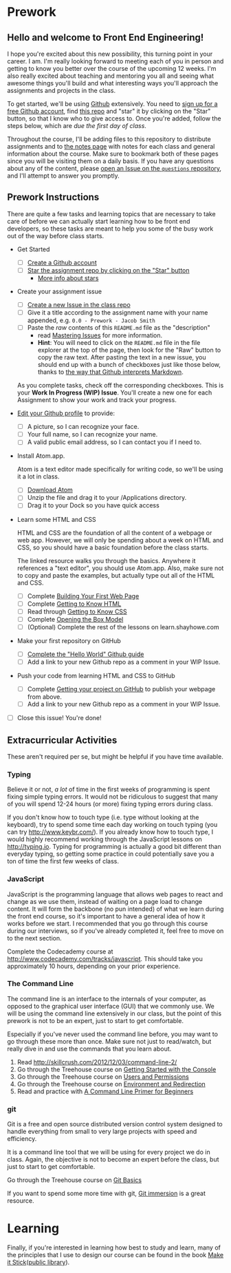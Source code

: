 # Prework

## Hello and welcome to Front End Engineering!

I hope you're excited about this new possibility, this turning point in your career. I am. I'm really looking forward to meeting each of you in person and getting to know you better over the course of the upcoming 12 weeks. I'm also really excited about teaching and mentoring you all and seeing what awesome things you'll build and what interesting ways you'll approach the assignments and projects in the class.

To get started, we'll be using [Github](http://github.com) extensively. You need to [sign up for a free Github account](http://github.com/signup), find [this repo](https://github.com/TIY-GVL-FEE-2015-August/assignments) and "star" it by clicking on the "Star" button, so that I know who to give access to. Once you're added, follow the steps below, which are _due the first day of class_.

Throughout the course, I'll be adding files to this repository to distribute assignments and to [the notes page](http://jacobthemyth.gitbooks.io/tiy-gvl-fee-2015-august/content/) with notes for each class and general information about the course. Make sure to bookmark both of these pages since you will be visiting them on a daily basis. If you have any questions about any of the content, please [open an Issue on the `questions` repository](https://github.com/TIY-GVL-FEE-2015-August/questions/issues), and I'll attempt to answer you promptly.

## Prework Instructions

There are quite a few tasks and learning topics that are necessary to take care of before we can actually start learning how to be front end developers, so these tasks are meant to help you some of the busy work out of the way before class starts.


* Get Started
    * [ ] [Create a Github account](https://github.com/signup)
    * [ ] [Star the assignment repo by clicking on the "Star" button](https://github.com/TIY-GVL-FEE-2015-August/assignments)  
      - [More info about stars](https://help.github.com/articles/about-stars)

* Create your assignment issue
    * [ ] [Create a new Issue in the class repo](https://github.com/TIY-GVL-FEE-2015-August/assignments/issues)
    * [ ] Give it a title according to the assignment name with your name appended, e.g. `0.0 - Prework - Jacob Smith`
    * [ ] Paste the _raw_ contents of this `README.md` file as the "description"
      - read [Mastering Issues](https://guides.github.com/features/issues/) for more information.
      - **Hint**: You will need to click on the `README.md` file in the file explorer at the top of the page, then look for the "Raw" button to copy the raw text. After pasting the text in a new issue, you should end up with a bunch of checkboxes just like those below, thanks to [the way that Github interprets Markdown](https://guides.github.com/features/mastering-markdown/).

    As you complete tasks, check off the corresponding checkboxes. This is your **Work In Progress (WIP) Issue**. You'll create a new one for each Assignment to show your work and track your progress.

* [Edit your Github profile](https://github.com/settings/profile) to provide:
    * [ ] A picture, so I can recognize your face.
    * [ ] Your full name, so I can recognize your name.
    * [ ] A valid public email address, so I can contact you if I need to.

* Install Atom.app.

  Atom is a text editor made specifically for writing code, so we'll be using it a lot in class.

  * [ ] [Download Atom](https://atom.io/download/mac)
  * [ ] Unzip the file and drag it to your /Applications directory.
  * [ ] Drag it to your Dock so you have quick access

* Learn some HTML and CSS

  HTML and CSS are the foundation of all the content of a webpage or web app.  However, we will only be spending about a week on HTML and CSS, so you should have a basic foundation before the class starts.

  The linked resource walks you through the basics. Anywhere it references a "text editor", you should use Atom.app. Also, make sure not to copy and paste the examples, but actually type out all of the HTML and CSS.

  * [ ] Complete [Building Your First Web Page](http://learn.shayhowe.com/html-css/building-your-first-web-page/)
  * [ ] Complete [Getting to Know HTML](http://learn.shayhowe.com/html-css/getting-to-know-html/)
  * [ ] Read through [Getting to Know CSS](http://learn.shayhowe.com/html-css/getting-to-know-css/)
  * [ ] Complete [Opening the Box Model](http://learn.shayhowe.com/html-css/opening-the-box-model/)
  * [ ] (Optional) Complete the rest of the lessons on learn.shayhowe.com

* Make your first repository on GitHub
  * [ ] [Complete the "Hello World" Github guide](https://guides.github.com/activities/hello-world/)
  * [ ] Add a link to your new Github repo as a comment in your WIP Issue.

* Push your code from learning HTML and CSS to GitHub
  * [ ] Complete [Getting your project on GitHub](https://guides.github.com/introduction/getting-your-project-on-github/) to publish your webpage from above.
  * [ ] Add a link to your new Github repo as a comment in your WIP Issue.

* [ ] Close this issue! You're done!

## Extracurricular Activities

These aren't required per se, but might be helpful if you have time available.

### Typing

Believe it or not, *a lot* of time in the first weeks of programming is spent fixing simple typing errors. It would not be ridiculous to suggest that many of you will spend 12-24 hours (or more) fixing typing errors during class.

If you don't know how to touch type (i.e. type without looking at the keyboard), try to spend some time each day working on touch typing (you can try http://www.keybr.com/). If you already know how to touch type, I would highly recommend working through the JavaScript lessons on http://typing.io. Typing for programming is actually a good bit different than everyday typing, so getting some practice in could potentially save you a ton of time the first few weeks of class.

### JavaScript

JavaScript is the programming language that allows web pages to react and change as we use them, instead of waiting on a page load to change content. It will form the backbone (no pun intended) of what we learn during the front end course, so it's important to have a general idea of how it works before we start. I recommended that you go through this course during our interviews, so if you've already completed it, feel free to move on to the next section.

Complete the Codecademy course at http://www.codecademy.com/tracks/javascript. This should take you approximately 10 hours, depending on your prior experience.

### The Command Line

The command line is an interface to the internals of your computer, as opposed to the graphical user interface (GUI) that we commonly use. We will be using the command line extensively in our class, but the point of this prework is not to be an expert, just to start to get comfortable.

Especially if you've never used the command line before, you may want to go through these more than once. Make sure not just to read/watch, but really dive in and use the commands that you learn about.

1. Read http://skillcrush.com/2012/12/03/command-line-2/
2. Go through the Treehouse course on [Getting Started with the Console](http://teamtreehouse.com/library/console-foundations#getting-started-with-the-console)
3. Go through the Treehouse course on [Users and Permissions](http://teamtreehouse.com/library/console-foundations#users-and-permissions)
4. Go through the Treehouse course on [Environment and Redirection](http://teamtreehouse.com/library/programming/console-foundations#environment-and-redirection)
5. Read and practice with [A Command Line Primer for Beginners](http://lifehacker.com/5633909/who-needs-a-mouse-learn-to-use-the-command-line-for-almost-anything)

### git

Git is a free and open source distributed version control system designed to handle everything from small to very large projects with speed and efficiency.

It is a command line tool that we will be using for every project we do in class. Again, the objective is not to become an expert before the class, but just to start to get comfortable.

Go through the Treehouse course on [Git Basics](http://teamtreehouse.com/library/git-basics)

If you want to spend some more time with git, [Git immersion](http://gitimmersion.com/) is a great resource.

# Learning

Finally, if you're interested in learning how best to study and learn, many of the principles that I use to design our course can be found in the book [Make it Stick](http://www.amazon.com/Make-It-Stick-Successful-Learning/dp/0674729013)([public library](http://www.worldcat.org/title/make-it-stick-the-science-of-successful-learning/oclc/859168651&referer=brief_results)).
